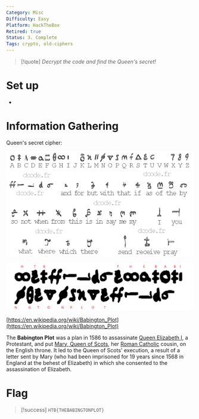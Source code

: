 ```yaml
---
Category: Misc
Difficulty: Easy
Platform: HackTheBox
Retired: true
Status: 3. Complete
Tags: crypto, old-ciphers
---
```

>[!quote]
>*Decrypt the code and find the Queen's secret!*


# Set up

- 

# Information Gathering

Queen's secret cipher:

![Pasted image 20210528141126.png](../../zzz_res/attachments/Pasted_image_20210528141126.png)

![Pasted image 20210528141146.png](../../zzz_res/attachments/Pasted_image_20210528141146.png)

[https://en.wikipedia.org/wiki/Babington_Plot](https://en.wikipedia.org/wiki/Babington_Plot)

The **Babington Plot** was a plan in 1586 to assassinate [Queen Elizabeth I](https://en.wikipedia.org/wiki/Queen_Elizabeth_I), a Protestant, and put [Mary, Queen of Scots](https://en.wikipedia.org/wiki/Mary,_Queen_of_Scots), her [Roman Catholic](https://en.wikipedia.org/wiki/Catholic_Church) cousin, on the English throne. It led to the Queen of Scots' execution, a result of a letter sent by Mary (who had been imprisoned for 19 years since 1568 in England at the behest of Elizabeth) in which she consented to the assassination of Elizabeth.

# Flag

>[!success]
`HTB{THEBABINGTONPLOT}`
